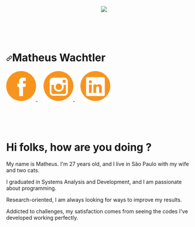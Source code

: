<img align="right" width="250px" src="https://github.com/matheuswachtler/matheuswachtler/assets/76985572/2575cf7d-cb53-4b13-80cf-136e4a060dcb" data-canonical-src="https://i.ibb.co/H2Vnn9B/photo-2021-12-23-11-04-10-removebg-preview.png" style="max-width: 100%;">

<br><br><br><br>

<div dir="auto">
 <h1 align="left" dir="auto"><a id="user-content-matheus-wachtler" class="anchor" aria-hidden="true" tabindex="-1" href="#matheus wachtler"><svg class="octicon octicon-link" viewBox="0 0 16 16" version="1.1" width="16" height="16" aria-hidden="true"><path d="m7.775 3.275 1.25-1.25a3.5 3.5 0 1 1 4.95 4.95l-2.5 2.5a3.5 3.5 0 0 1-4.95 0 .751.751 0 0 1 .018-1.042.751.751 0 0 1 1.042-.018 1.998 1.998 0 0 0 2.83 0l2.5-2.5a2.002 2.002 0 0 0-2.83-2.83l-1.25 1.25a.751.751 0 0 1-1.042-.018.751.751 0 0 1-.018-1.042Zm-4.69 9.64a1.998 1.998 0 0 0 2.83 0l1.25-1.25a.751.751 0 0 1 1.042.018.751.751 0 0 1 .018 1.042l-1.25 1.25a3.5 3.5 0 1 1-4.95-4.95l2.5-2.5a3.5 3.5 0 0 1 4.95 0 .751.751 0 0 1-.018 1.042.751.751 0 0 1-1.042.018 1.998 1.998 0 0 0-2.83 0l-2.5 2.5a1.998 1.998 0 0 0 0 2.83Z"></path>
 </svg></a>Matheus Wachtler</h1>

  
  <a href="https://www.facebook.com/matheus.wachtler.9" rel="nofollow">
    <img width="80px" src="assets/facebookLogo.png" alt="facebook" style="max-width: 100%;">
  </a>
&nbsp &nbsp 
  <a href="https://www.instagram.com/_mathwachtler/" rel="nofollow">
    <img width="80px" src="assets/Instagram.png" alt="Instagram" style="max-width: 100%;">
  </a>
&nbsp &nbsp 
  <a href="https://www.linkedin.com/in/matheus-wachtler-a9a92911a/" rel="nofollow">
    <img width="80px" src="assets/linkedInLogo.png" alt="linkedin" style="max-width: 100%;">
  </a>
</div>

<br><br><br>

# Hi folks, how are you doing ? 

My name is Matheus. I'm 27 years old, and I live in São Paulo with my wife and two cats.

I graduated in Systems Analysis and Development, and I am passionate about programming.

Research-oriented, I am always looking for ways to improve my results.

Addicted to challenges, my satisfaction comes from seeing the codes I've developed working perfectly.

